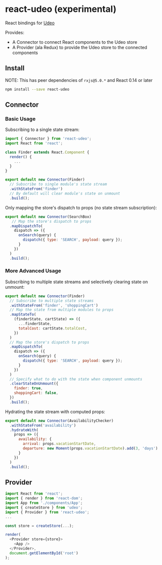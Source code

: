 # react-udeo (experimental)
React bindings for [Udeo](https://github.com/mcoetzee/udeo)

Provides:

- A Connector to connect React components to the Udeo store
- A Provider (ala Redux) to provide the Udeo store to the connected components

## Install

NOTE: This has peer dependencies of `rxjs@5.0.*` and React 0.14 or later

```sh
npm install --save react-udeo
```
## Connector
### Basic Usage
Subscribing to a single state stream:
```js
import { Connector } from 'react-udeo';
import React from 'react';

class Finder extends React.Component {
  render() {
    ...
  }
}

export default new Connector(Finder)
  // Subscribe to single module's state stream
  .withStateFrom('finder')
  // By default will clear module's state on unmount
  .build();
```
Only mapping the store's dispatch to props (no state stream subscription):
```js
export default new Connector(SearchBox)
   // Map the store's dispatch to props 
  .mapDispatchTo(
    dispatch => ({
      onSearch(query) {
        dispatch({ type: 'SEARCH', payload: query });
      }
    })
  )    
  .build();
```

### More Advanced Usage 
Subscribing to multiple state streams and selectively clearing state on unmount:
```js
export default new Connector(Finder)
  // Subscribe to multiple state streams
  .withStateFrom('finder', 'shoppingCart')
  // Map the state from multiple modules to props
  .mapStateTo(
    (finderState, cartState) => ({
      ...finderState,
      totalCost: cartState.totalCost,
    })
  )
  // Map the store's dispatch to props 
  .mapDispatchTo(
    dispatch => ({
      onSearch(query) {
        dispatch({ type: 'SEARCH', payload: query });
      }
    })
  )
  // Specify what to do with the state when component unmounts
  .clearStateOnUnmount({
    finder: true,
    shoppingCart: false,
  })
  .build();
```
Hydrating the state stream with computed props:
```js
export default new Connector(AvailabilityChecker)
  .withStateFrom('availability')
  .hydrateWith(
    props => ({
      availability: {
        arrival: props.vacationStartDate,
        departure: new Moment(props.vacationStartDate).add(3, 'days')
      }
    }) 
  )
  .build();
```
## Provider
```js
import React from 'react';
import { render } from 'react-dom';
import App from './components/App';
import { createStore } from 'udeo';
import { Provider } from 'react-udeo';
...

const store = createStore(...);

render(
  <Provider store={store}>
    <App />
  </Provider>,
  document.getElementById('root')
);
```
